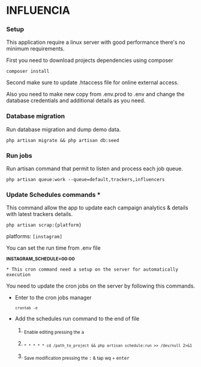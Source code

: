 # INFLUENCIA
### Setup

This application require a linux server with good performance there's no minimum requirements.

First you need to download projects dependencies using composer

`composer install`

Second make sure to update .htaccess file for online external access.

Also you need to make new copy from .env.prod to .env and change the database credentials and additional details as you need.

### Database migration

Run database migration and dump demo data.

`php artisan migrate && php artisan db:seed`

### Run jobs
Run artisan command that permit to listen and process each job queue.

`php artisan queue:work --queue=default,trackers,influencers`

### Update Schedules commands *
This command allow the app to update each campaign analytics & details with latest trackers details.

`php artisan scrap:{platform}`

platforms: `[instagram]`

You can set the run time from .env file

<sub>**INSTAGRAM_SCHEDULE=00:00**</sub>

`* This cron command need a setup on the server for automatically execution`

You need to update the cron jobs on the server by following this commands.

- Enter to the cron jobs manager

    <sub>`crontab -e`</sub>

- Add the schedules run command to the end of file

    1. <sub>Enable editing pressing the <kbd>a</kbd>

    3. <sub>`* * * * * cd /path_to_project && php artisan schedule:run >> /dev/null 2>&1`</sub>

    2. <sub>Save modification pressing the <kbd>:</kbd> & tap wq + <kbd>enter</kbd>

